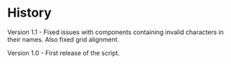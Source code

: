 History
=======

Version 1.1 - Fixed issues with components containing invalid characters in their names. Also fixed grid alignment.

Version 1.0 - First release of the script.